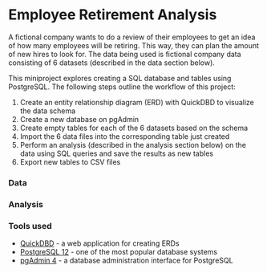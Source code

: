 # Employee Retirement Analysis

A fictional company wants to do a review of their employees to get an idea of how many employees will be retiring. This way, they can plan the amount of new hires to look for. The data being used is fictional company data consisting of 6 datasets (described in the data section below).

This miniproject explores creating a SQL database and tables using PostgreSQL. The following steps outline the workflow of this project:
1. Create an entity relationship diagram (ERD) with QuickDBD to visualize the data schema
2. Create a new database on pgAdmin
3. Create empty tables for each of the 6 datasets based on the schema
4. Import the 6 data files into the corresponding table just created
5. Perform an analysis (described in the analysis section below) on the data using SQL queries and save the results as new tables
6. Export new tables to CSV files

### Data

### Analysis

### Tools used
- [QuickDBD](https://www.quickdatabasediagrams.com/) - a web application for creating ERDs
- [PostgreSQL 12](https://www.postgresql.org/) - one of the most popular database systems
- [pgAdmin 4](https://www.pgadmin.org/) - a database administration interface for PostgreSQL